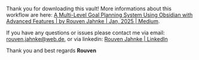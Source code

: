 Thank you for downloading this vault!
More informations about this workflow are here: [A Multi-Level Goal Planning System Using Obsidian with Advanced Features | by Rouven Jahnke | Jan, 2025 | Medium](https://medium.com/@jahnke.rouven/a-multi-level-goal-planning-system-using-obsidian-29b94acd22f8).

If you have any questions or issues please contact me via email: rouven.jahnke@web.de, or via linkedin: [Rouven Jahnke | LinkedIn](https://www.linkedin.com/in/rouven-jahnke-57b296338/)

Thank you and best regards
**Rouven** 